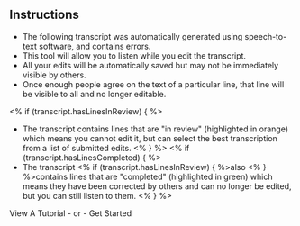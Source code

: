 ## Instructions

* The following transcript was automatically generated using speech-to-text software, and contains errors.
* This tool will allow you to listen while you edit the transcript.
* <span class="highlight">All your edits will be automatically saved</span> but may not be immediately visible by others.
* Once enough people agree on the text of a particular line, that line will be visible to all and no longer editable.

<% if (transcript.hasLinesInReview) { %>
* The transcript contains lines that are "in review" (<span class="reviewing">highlighted in orange</span>) which means you cannot edit it, but can select the best transcription from a list of submitted edits.
<% } %>
<% if (transcript.hasLinesCompleted) { %>
* The transcript <% if (transcript.hasLinesInReview) { %>also <% } %>contains lines that are "completed" (<span class="completed">highlighted in green</span>) which means they have been corrected by others and can no longer be edited, but you can still listen to them.
<% } %>

<!-- <video src="https://s3.amazonaws.com/togetherwelisten.nypl.org/video/twl_sample.mp4" preload="auto" class="toggle-sound sample-video" autoplay loop muted poster="https://s3.amazonaws.com/togetherwelisten.nypl.org/img/twl_sample.png"></video>
<p class="caption">An example of how the transcript editor works (click for sound)</p> -->
<!--* Use the keyboard shortcuts or buttons in the toolbar below to navigate the transcript and audio.-->

<p class="text-center"><a data-modal="tutorial_edit" class="button large modal-invoke">View A Tutorial</a> <span class="separator">- or -</span> <a class="button large start-play disabled">Get Started</a></p>
